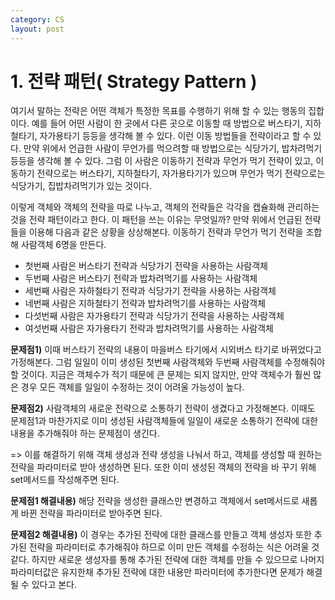 ```yaml
---
category: CS
layout: post
---
```


# 1. 전략 패턴( Strategy Pattern )
여기서 말하는 전략은 어떤 객체가 특정한 목표를 수행하기 위해 할 수 있는 행동의 집합이다. 예를 들어 어떤 사람이 한 곳에서 다른 곳으로 이동할 때 방법으로 버스타기, 지하철타기, 자가용타기 등등을 생각해 볼 수 있다. 이런 이동 방법들을 전략이라고 할 수 있다. 만약 위에서 언급한 사람이 무언가를 먹으려할 때 방법으로는 식당가기, 밥차려먹기 등등을 생각해 볼 수 있다. 그럼 이 사람은 이동하기 전략과 무언가 먹기 전략이 있고, 이동하기 전략으로는 버스타기, 지하철타기, 자가용타기가 있으며 무언가 먹기 전략으로는 식당가기, 집밥차려먹기가 있는 것이다.         

이렇게 객체와 객체의 전략을 따로 나누고, 객체의 전략들은 각각을 캡슐화해 관리하는 것을 전략 패턴이라고 한다. 이 패턴을 쓰는 이유는 무엇일까? 만약 위에서 언급된 전략들을 이용해 다음과 같은 상황을 상상해본다. 이동하기 전략과 무언가 먹기 전략을 조합해 사람객체 6명을 만든다.          
- 첫번째 사람은 버스타기 전략과 식당가기 전략을 사용하는 사람객체
- 두번째 사람은 버스타기 전략과 밥차려먹기를 사용하는 사람객체
- 세번째 사람은 자하철타기 전략과 식당가기 전략을 사용하는 사람객체
- 네번째 사람은 지하철타기 전략과 밥차려먹기를 사용하는 사람객체
- 다섯번째 사람은 자가용타기 전략과 식당가기 전략을 사용하는 사람객체
- 여섯번째 사람은 자가용타기 전략과 밥차려먹기를 사용하는 사람객체

**문제점1)** 이때 버스타기 전략의 내용이 마을버스 타기에서 시외버스 타기로 바뀌었다고 가정해본다. 그럼 일일이 이미 생성된 첫번째 사람객체와 두번째 사람객체를 수정해줘야 할 것이다. 지금은 객체수가 적기 때문에 큰 문제는 되지 않지만, 만약 객체수가 훨씬 많은 경우 모든 객체를 일일이 수정하는 것이 어려울 가능성이 높다.        

**문제점2)** 사람객체의 새로운 전략으로 소통하기 전략이 생겼다고 가정해본다. 이때도 문제점1과 마찬가지로 이미 생성된 사람객체들에 일일이 새로운 소통하기 전략에 대한 내용을 추가해줘야 하는 문제점이 생긴다.        

=> 이를 해결하기 위해 객체 생성과 전략 생성을 나눠서 하고, 객체를 생성할 때 원하는 전략을 파라미터로 받아 생성하면 된다. 또한 이미 생성된 객체의 전략을 바
꾸기 위해 set메서드를 작성해주면 된다.           

**문제점1 해결내용)** 해당 전략을 생성한 클래스만 변경하고 객체에서 set메서드로 새롭게 바뀐 전략을 파라미터로 받아주면 된다.           

**문제점2 해결내용)** 이 경우는 추가된 전략에 대한 클래스를 만들고 객체 생성자 또한 추가된 전략을 파라미터로 추가해줘야 하므로 이미 만든 객체를 수정하는 식은 어려울 것 같다. 하지만 새로운 생성자를 통해 추가된 전략에 대한 객체를 만들 수 있으므로 나머지 파라미터값은 유지한채 추가된 전략에 대한 내용만 파라미터에 추가한다면 문제가 해결될 수 있다고 본다.